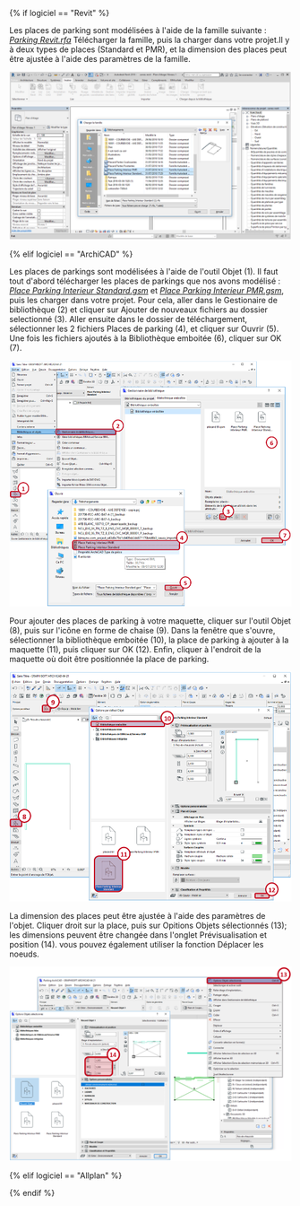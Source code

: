 {% if logiciel == "Revit" %}

Les places de parking sont modélisées à l'aide de la famille suivante : _[Parking Revit.rfa](https://github.com/BIM-Bouygues-Immobilier/BIM-Execution-Plan/blob/master/02_Modelisation/02_architecte/images/Parking%20Revit.rfa?raw=true)_
Télécharger la famille, puis la charger dans votre projet.Il y à deux types de places (Standard et PMR), et la dimension des places peut être ajustée à l'aide des paramètres de la famille.

![ParkingRevit](/02_Modelisation/02_architecte/images/ParkingRevit.PNG)

{% elif logiciel == "ArchiCAD" %}

Les places de parkings sont modélisées à l'aide de l'outil Objet (1). Il faut tout d'abord télécharger les places de parkings que nos avons modélisé : _[Place Parking Interieur Standard.gsm](https://github.com/BIM-Bouygues-Immobilier/BIM-Execution-Plan/blob/master/02_Modelisation/02_architecte/images/Place%20Parking%20Interieur%20Standard.gsm?raw=true)_ et _[Place Parking Interieur PMR.gsm](https://github.com/BIM-Bouygues-Immobilier/BIM-Execution-Plan/blob/master/02_Modelisation/02_architecte/images/Place%20Parking%20Interieur%20PMR.gsm?raw=true)_, puis les charger dans votre projet. Pour cela, aller dans le Gestionaire de bibliothèque (2) et cliquer sur Ajouter de nouveaux fichiers au dossier selectionné (3). Aller ensuite dans le dossier de téléchargement, sélectionner les 2 fichiers Places de parking (4), et cliquer sur Ouvrir (5). Une fois les fichiers ajoutés à la Bibliothèque emboitée (6), cliquer sur OK (7).

![ParkingArchicad01](/02_Modelisation/02_architecte/images/ParkingArchicad01.PNG)

Pour ajouter des places de parking à votre maquette, cliquer sur l'outil Objet (8), puis sur l'icône en forme de chaise (9). Dans la fenêtre que s'ouvre, sélectionner la bibliothèque emboitée (10), la place de parking à ajouter à la maquette (11), puis cliquer sur OK (12). Enfin, cliquer à l'endroit de la maquette où doit être positionnée la place de parking.

![ParkingArchicad02](/02_Modelisation/02_architecte/images/ParkingArchicad02.PNG)

La dimension des places peut être ajustée à l'aide des paramètres de l'objet. Cliquer droit sur la place, puis sur Opitions Objets sélectionnés (13); les dimensions peuvent être changée dans l'onglet Prévisualisation et position (14). vous pouvez également utiliser la fonction Déplacer les noeuds. 

![ParkingArchicad03](/02_Modelisation/02_architecte/images/ParkingArchicad03.PNG)

{% elif logiciel == "Allplan" %}

{% endif %}
